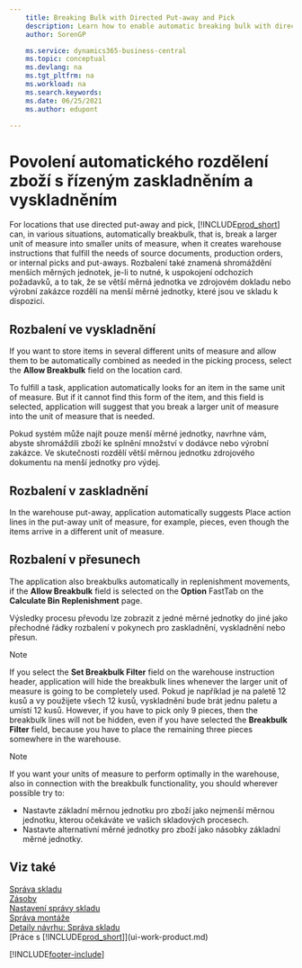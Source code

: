 ```yaml
---
    title: Breaking Bulk with Directed Put-away and Pick
    description: Learn how to enable automatic breaking bulk with directed put-away and pick, as well as breakbulking in picks, putaways, movements, and more.
    author: SorenGP

    ms.service: dynamics365-business-central
    ms.topic: conceptual
    ms.devlang: na
    ms.tgt_pltfrm: na
    ms.workload: na
    ms.search.keywords:
    ms.date: 06/25/2021
    ms.author: edupont

---
```

# Povolení automatického rozdělení zboží s řízeným zaskladněním a vyskladněním
For locations that use directed put-away and pick, [!INCLUDE[prod_short](includes/prod_short.md)] can, in various situations, automatically breakbulk, that is, break a larger unit of measure into smaller units of measure, when it creates warehouse instructions that fulfill the needs of source documents, production orders, or internal picks and put-aways. Rozbalení také znamená shromáždění menších měrných jednotek, je-li to nutné, k uspokojení odchozích požadavků, a to tak, že se větší měrná jednotka ve zdrojovém dokladu nebo výrobní zakázce rozdělí na menší měrné jednotky, které jsou ve skladu k dispozici.

## Rozbalení ve vyskladnění
If you want to store items in several different units of measure and allow them to be automatically combined as needed in the picking process, select the **Allow Breakbulk** field on the location card.

To fulfill a task, application automatically looks for an item in the same unit of measure. But if it cannot find this form of the item, and this field is selected, application will suggest that you break a larger unit of measure into the unit of measure that is needed.

Pokud systém může najít pouze menší měrné jednotky, navrhne vám, abyste shromáždili zboží ke splnění množství v dodávce nebo výrobní zakázce. Ve skutečnosti rozdělí větší měrnou jednotku zdrojového dokumentu na menší jednotky pro výdej.

## Rozbalení v zaskladnění
In the warehouse put-away, application automatically suggests Place action lines in the put-away unit of measure, for example, pieces, even though the items arrive in a different unit of measure.

## Rozbalení v přesunech
The application also breakbulks automatically in replenishment movements, if the **Allow Breakbulk** field is selected on the **Option** FastTab on the **Calculate Bin Replenishment** page.

Výsledky procesu převodu lze zobrazit z jedné měrné jednotky do jiné jako přechodné řádky rozbalení v pokynech pro zaskladnění, vyskladnění nebo přesun.

> [!NOTE]  
> If you select the **Set Breakbulk Filter** field on the warehouse instruction header, application will hide the breakbulk lines whenever the larger unit of measure is going to be completely used. Pokud je například je na paletě 12 kusů a vy použijete všech 12 kusů, vyskladnění bude brát jednu paletu a umístí 12 kusů. However, if you have to pick only 9 pieces, then the breakbulk lines will not be hidden, even if you have selected the **Breakbulk Filter** field, because you have to place the remaining three pieces somewhere in the warehouse.

> [!NOTE]  
> If you want your units of measure to perform optimally in the warehouse, also in connection with the breakbulk functionality, you should wherever possible try to:
>
> - Nastavte základní měrnou jednotku pro zboží jako nejmenší měrnou jednotku, kterou očekáváte ve vašich skladových procesech.
> - Nastavte alternativní měrné jednotky pro zboží jako násobky základní měrné jednotky.

## Viz také
[Správa skladu](warehouse-manage-warehouse.md)    
[Zásoby](inventory-manage-inventory.md)    
[Nastavení správy skladu](warehouse-setup-warehouse.md)       
[Správa montáže](assembly-assemble-items.md)      
[Detaily návrhu: Správa skladu](design-details-warehouse-management.md)    
[Práce s [!INCLUDE[prod_short](includes/prod_short.md)]](ui-work-product.md)


[!INCLUDE[footer-include](includes/footer-banner.md)]